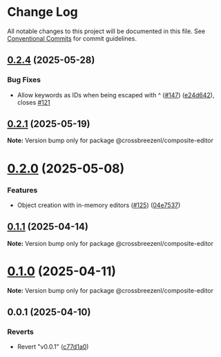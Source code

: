 # Change Log

All notable changes to this project will be documented in this file.
See [Conventional Commits](https://conventionalcommits.org) for commit guidelines.

## [0.2.4](https://github.com/crossbreezenl/crossmodel/compare/v0.2.3...v0.2.4) (2025-05-28)


### Bug Fixes

* Allow keywords as IDs when being escaped with ^ ([#147](https://github.com/crossbreezenl/crossmodel/issues/147)) ([e24d642](https://github.com/crossbreezenl/crossmodel/commit/e24d6429b2336fdcf97439c408c795c6485f3c0b)), closes [#121](https://github.com/crossbreezenl/crossmodel/issues/121)





## [0.2.1](https://github.com/crossbreezenl/crossmodel/compare/v0.2.0...v0.2.1) (2025-05-19)

**Note:** Version bump only for package @crossbreezenl/composite-editor





# [0.2.0](https://github.com/crossbreezenl/crossmodel/compare/v0.1.1...v0.2.0) (2025-05-08)


### Features

* Object creation with in-memory editors ([#125](https://github.com/crossbreezenl/crossmodel/issues/125)) ([04e7537](https://github.com/crossbreezenl/crossmodel/commit/04e7537e388407651590254fb9a67507c0619dff))





## [0.1.1](https://github.com/crossbreezenl/crossmodel/compare/v0.1.0...v0.1.1) (2025-04-14)

**Note:** Version bump only for package @crossbreezenl/composite-editor





# [0.1.0](https://github.com/crossbreezenl/crossmodel/compare/v0.0.1...v0.1.0) (2025-04-11)

**Note:** Version bump only for package @crossbreezenl/composite-editor





## 0.0.1 (2025-04-10)


### Reverts

* Revert "v0.0.1" ([c77d1a0](https://github.com/crossbreezenl/crossmodel/commit/c77d1a06fb83af8f95ae36e11c5d545bcd7a006b))
